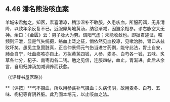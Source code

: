 ## 4.46 潘名熊治咳血案

羊城宋君勉之，知医，素喜清凉，稍涉温补不敢服。久患咳血，所服药饵，无非清降，以致年余反复不已。近服犀角地黄汤，纳谷渐减，因邀余相参。诊右脉空大无神。余曰：《金匮》云：男子脉大为劳。谓阳气虚；未能收敛也。即据君述证，咳频则汗泄，显是气失统摄，络血上泛之征，倘依然见血投凉，见嗽治肺，胃口从兹败坏矣。愚见主急固脏真，正合仲景师元气伤当进甘药例，能守此法，胃土自安，肺金自宁，吐血痰咳亦自止。方拟黄芪四钱，人参、麦冬、白芍各一钱，五味、炙草各七分，杞子、南枣肉各二钱。勉之见信，连服四帖，血止，胃渐进。此后从余言，自用归脾汤加减调养而获愈。

（《评琴书屋医略》）

**〔评按〕**气不摄血，所以用参芪补气摄血；久病伤阴，故用麦冬、白芍、五味、枸杞等育阴养脏。此乃固本培元，以止咳血之法。
